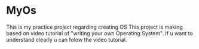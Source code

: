 # MyOs
This is my practice project regarding creating OS 
This project is making based on video tutorial of "writing your own Operating System". If u want to understand clearly u can folow the video tutorial.
